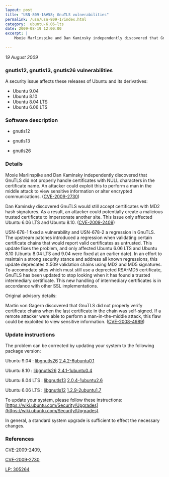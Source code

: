 ```yaml
---
layout: post
title: "USN-809-1&#58; GnuTLS vulnerabilities"
permalink: /usn/usn-809-1/index.html
category:  ubuntu-6.06-lts
date: 2009-08-19 12:00:00
excerpt: |
    Moxie Marlinspike and Dan Kaminsky independently discovered that GnuTLS did not properly handle certificates with NULL characters in the certificate name. An attacker could exploit this to perform a man in the middle attack to view sensitive information or alter encrypted communications. ([CVE-2009-2730](http://people.ubuntu.com/~ubuntu-security/cve/CVE-2009-2730))
    
--- 
```

 
 

*19 August 2009*

### gnutls12, gnutls13, gnutls26 vulnerabilities

A security issue affects these releases of Ubuntu and its derivatives:

* Ubuntu 9.04
* Ubuntu 8.10
* Ubuntu 8.04 LTS
* Ubuntu 6.06 LTS

### Software description

* gnutls12 

* gnutls13 

* gnutls26 

### Details

Moxie Marlinspike and Dan Kaminsky independently discovered that GnuTLS did not properly handle certificates with NULL characters in the certificate name. An attacker could exploit this to perform a man in the middle attack to view sensitive information or alter encrypted communications. ([CVE-2009-2730](http://people.ubuntu.com/~ubuntu-security/cve/CVE-2009-2730))

Dan Kaminsky discovered GnuTLS would still accept certificates with MD2 hash signatures. As a result, an attacker could potentially create a malicious trusted certificate to impersonate another site. This issue only affected Ubuntu 6.06 LTS and Ubuntu 8.10. ([CVE-2009-2409](http://people.ubuntu.com/~ubuntu-security/cve/CVE-2009-2409))

USN-678-1 fixed a vulnerability and USN-678-2 a regression in GnuTLS. The upstream patches introduced a regression when validating certain certificate chains that would report valid certificates as untrusted. This update fixes the problem, and only affected Ubuntu 6.06 LTS and Ubuntu 8.10 (Ubuntu 8.04 LTS and 9.04 were fixed at an earlier date). In an effort to maintain a strong security stance and address all known regressions, this update deprecates X.509 validation chains using MD2 and MD5 signatures. To accomodate sites which must still use a deprected RSA-MD5 certificate, GnuTLS has been updated to stop looking when it has found a trusted intermediary certificate. This new handling of intermediary certificates is in accordance with other SSL implementations.

Original advisory details:

 Martin von Gagern discovered that GnuTLS did not properly verify certificate chains when the last certificate in the chain was self-signed. If a remote attacker were able to perform a man-in-the-middle attack, this flaw could be exploited to view sensitive information. ([CVE-2008-4989](http://people.ubuntu.com/~ubuntu-security/cve/CVE-2008-4989)) 

### Update instructions

The problem can be corrected by updating your system to the following package version:

Ubuntu 9.04
 : [libgnutls26](https://launchpad.net/ubuntu/+source/gnutls26) <span> [2.4.2-6ubuntu0.1](https://launchpad.net/ubuntu/+source/gnutls26/2.4.2-6ubuntu0.1) </span> 

Ubuntu 8.10
 : [libgnutls26](https://launchpad.net/ubuntu/+source/gnutls26) <span> [2.4.1-1ubuntu0.4](https://launchpad.net/ubuntu/+source/gnutls26/2.4.1-1ubuntu0.4) </span> 

Ubuntu 8.04 LTS
 : [libgnutls13](https://launchpad.net/ubuntu/+source/gnutls13) <span> [2.0.4-1ubuntu2.6](https://launchpad.net/ubuntu/+source/gnutls13/2.0.4-1ubuntu2.6) </span> 

Ubuntu 6.06 LTS
 : [libgnutls12](https://launchpad.net/ubuntu/+source/gnutls12) <span> [1.2.9-2ubuntu1.7](https://launchpad.net/ubuntu/+source/gnutls12/1.2.9-2ubuntu1.7) </span> 

To update your system, please follow these instructions: [https://wiki.ubuntu.com/Security/Upgrades](https://wiki.ubuntu.com/Security/Upgrades).

In general, a standard system upgrade is sufficient to effect the necessary changes. 

### References

 
 [CVE-2009-2409](http://people.ubuntu.com/~ubuntu-security/cve/CVE-2009-2409), 

 [CVE-2009-2730](http://people.ubuntu.com/~ubuntu-security/cve/CVE-2009-2730), 

 [LP: 305264](https://launchpad.net/bugs/305264)
 

